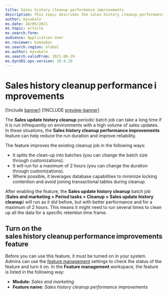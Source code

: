 ```yaml
---
title: Sales history cleanup performance improvements
description: This topic describes the sales history cleanup performance improvements feature and how to enable it.
author: myvakalo
ms.date: 10/05/2021
ms.topic: article
ms.search.form:
audience: Application User
ms.reviewer: kamaybac
ms.search.region: Global
ms.author: myvakalo
ms.search.validFrom: 2021-09-29
ms.dyn365.ops.version: 10.0.19
---
```


# Sales history cleanup performance improvements

[!include [banner](../includes/banner.md)]
[!INCLUDE [preview-banner](../includes/preview-banner.md)]

The **Sales update history cleanup** periodic batch job can take a long time if it is run infrequently on environments with a high volume of sales updates. In these situations, the **Sales history cleanup performance improvements** feature can help reduce the run duration and improve reliability.

The feature improves the existing cleanup job in the following ways:

- It splits the clean-up into batches (you can change the batch size through customizations).
- It will run for a maximum of 2 hours (you can change the duration through customizations).
- Where possible, it leverages database capabilities to minimize locking contention and avoid joining transactional tables during cleanup.

After enabling the feature, the **Sales update history cleanup** batch job (**Sales and marketing \> Period tasks \> Cleanup \> Sales update history cleanup**) will run as it did before, but with better performance and for a maximum of 2 hours. This means it might need to run several times to clean up all the data for a specific retention time frame.

## Turn on the sales history cleanup performance improvements feature

Before you can use this feature, it must be turned on in your system. Admins can use the [feature management](../../fin-ops-core/fin-ops/get-started/feature-management/feature-management-overview.md) settings to check the status of the feature and turn it on. In the **Feature management** workspace, the feature is listed in the following way:

- **Module:** *Sales and marketing*
- **Feature name:** *Sales history cleanup performance improvements*

<!-- KFM: We normally do not mention flights. We should probably just list this as new in public preview for 10.0.21. Will it GA with that version? We listed this as a new feature enhancement for 10.0.19, which I suppose we should not have done if it was only private preview at that time. What is it's status now? Is it part of 10.0.21, and scheduled to go GA with that version? The feature still shows a preview flag in feature management, but does not have "(Preview)" in its name, so something is wrong here. ALso, I think all installations are at 10.0.20 as of September (10.0.21 in October), so we shouldn't need to mention versions older than that.

    > [!IMPORTANT]
    > Depending on the version of your environment, follow the instructions below to enable the feature properly: 
    > #### On 10.0.19-10.0.20 versions:
    > The SalesParmCleanupStoredProcedureBuilderFlight flight must be enabled prior feature enablement. To enable the flight, please contact Microsoft support. 
    > #### On 10.0.21 or later versions:
    > The feature can be enabled directly from feature management. 

-->
<!-- KFM: I also removed the following similar details from the TSG item ([Sales update history cleanup job failure or performance issues](../troubleshooting/sales/sales-update-history-cleanup-job-performance-issues.md))



    Below are the exact steps needed to be taken for the feature to be properly enabled, depending on your environment version. 
    
    ### On 10.0.18 or earlier versions: 
    
    The feature is not available. It is recommended to upgrade on a later application version.  
    
    ### On 10.0.19-10.0.20 versions: 
    
    The *SalesParmCleanupStoredProcedureBuilderFlight* flight has to be enabled before the *Sales history cleanup performance improvements* feature is enabled from Feature management. For enabling the flight, please contact Microsoft support. 
    
    ### On 10.0.21 or later versions: 
    
    The feature “Sales history cleanup performance improvements” can be enabled directly from feature management. 

-->
